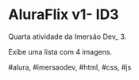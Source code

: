 # AluraFlix v1- ID3

Quarta atividade da Imersão Dev_ 3.

Exibe uma lista com 4 imagens.

#alura, #imersaodev, #html, #css, #js



